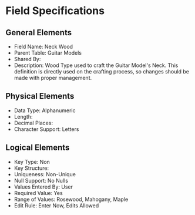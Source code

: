 # Field Specifications

## General Elements

- Field Name: Neck Wood
- Parent Table: Guitar Models
- Shared By: 
- Description: Wood Type used to craft the Guitar Model's Neck. This definition is directly used on the crafting process, so changes should be made with proper management.

## Physical Elements

- Data Type: Alphanumeric
- Length: 
- Decimal Places: 
- Character Support: Letters

## Logical Elements

- Key Type: Non
- Key Structure:
- Uniqueness: Non-Unique
- Null Support: No Nulls
- Values Entered By: User
- Required Value: Yes
- Range of Values: Rosewood, Mahogany, Maple
- Edit Rule: Enter Now, Edits Allowed
